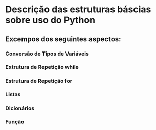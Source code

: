 # Descrição das estruturas báscias sobre uso do Python

## Excempos dos seguintes aspectos:
### Conversão de Tipos de Variáveis
### Extrutura de Repetição while
### Estrutura de Repetição for
### Listas
### Dicionários
### Função